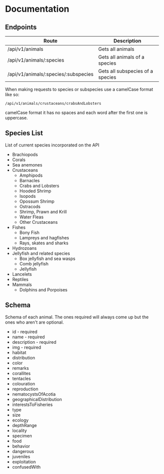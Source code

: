 # Documentation

## Endpoints 

| Route                                | Description                        |
| ---                                  |---                                 |
| /api/v1/animals                      | Gets all animals                   |
| /api/v1/animals/:species             | Gets all animals of a species      |
| /api/v1/animals/:species/:subspecies | Gets all subspecies of a species   |

When making requests to species or subspecies use a camelCase format like so:

```
/api/v1/animals/crustaceans/crabsAndLobsters
```

camelCase format it has no spaces and each word after the first one is uppercase.

## Species List

List of current species incorporated on the API

* Brachiopods
* Corals
* Sea anemones
* Crustaceans
    - Amphipods
    - Barnacles
    - Crabs and Lobsters
    - Hooded Shrimp
    - Isopods
    - Opossum Shrimp
    - Ostracods
    - Shrimp, Prawn and Krill
    - Water Fleas
    - Other Crustaceans
* Fishes
    - Bony Fish
    - Lampreys and hagfishes
    - Rays, skates and sharks
* Hydrozoans
* Jellyfish and related species
    - Box jellyfish and sea wasps
    - Comb jellyfish
    - Jellyfish
* Lancelets    
* Reptiles
* Mammals
    - Dolphins and Porpoises

## Schema

Schema of each animal. The ones required will always come up but the ones who aren't are optional.

* id - required
* name - required
* description - required
* img - required
* habitat
* distribution
* color
* remarks
* corallites
* tentacles
* colouration
* reproduction
* nematocystsOfAcotia
* geographicalDistribution
* interestsToFisheries
* type
* size
* ecology
* depthRange
* locality
* specimen
* food
* behavior
* dangerous
* juveniles
* exploitation
* confusedWith
